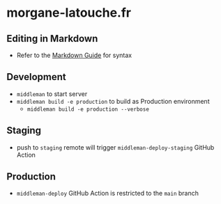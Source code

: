 # morgane-latouche.fr

## Editing in Markdown

- Refer to the [Markdown Guide](https://www.markdownguide.org/basic-syntax) for syntax

## Development

- `middleman` to start server
- `middleman build -e production` to build as Production environment
  - `middleman build -e production --verbose`

## Staging

- push to `staging` remote will trigger `middleman-deploy-staging` GitHub Action

## Production

- `middleman-deploy` GitHub Action is restricted to the `main` branch
